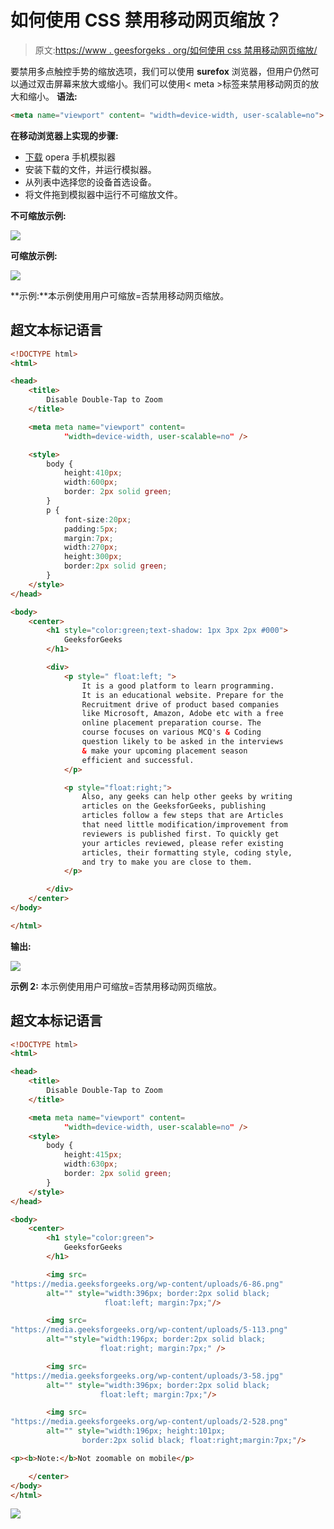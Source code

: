 # 如何使用 CSS 禁用移动网页缩放？

> 原文:[https://www . geesforgeks . org/如何使用 css 禁用移动网页缩放/](https://www.geeksforgeeks.org/how-to-disable-zoom-on-a-mobile-web-page-using-css/)

要禁用多点触控手势的缩放选项，我们可以使用 **surefox** 浏览器，但用户仍然可以通过双击屏幕来放大或缩小。我们可以使用< meta >标签来禁用移动网页的放大和缩小。
**语法:**

```html
<meta name="viewport" content= "width=device-width, user-scalable=no">
```

**在移动浏览器上实现的步骤:**

*   [下载](https://www.opera.com/developer/mobile-emulator) opera 手机模拟器
*   安装下载的文件，并运行模拟器。
*   从列表中选择您的设备首选设备。
*   将文件拖到模拟器中运行不可缩放文件。

**不可缩放示例:**

![](img/cc9d13476cffdf68d25072429713e804.png)

**可缩放示例:**

![](img/c926e2a198b7a2242348c7bc9fd5f235.png)

**示例:**本示例使用用户可缩放=否禁用移动网页缩放。

## 超文本标记语言

```html
<!DOCTYPE html>
<html>

<head>
    <title>
        Disable Double-Tap to Zoom
    </title>

    <meta meta name="viewport" content=
            "width=device-width, user-scalable=no" />

    <style>
        body {
            height:410px;
            width:600px;
            border: 2px solid green;
        }
        p {    
            font-size:20px;
            padding:5px;
            margin:7px;
            width:270px;
            height:300px;
            border:2px solid green;
        }
    </style>
</head>

<body>
    <center>
        <h1 style="color:green;text-shadow: 1px 3px 2px #000">
            GeeksforGeeks
        </h1>

        <div>
            <p style=" float:left; ">
                It is a good platform to learn programming.
                It is an educational website. Prepare for the
                Recruitment drive of product based companies
                like Microsoft, Amazon, Adobe etc with a free
                online placement preparation course. The
                course focuses on various MCQ's & Coding
                question likely to be asked in the interviews
                & make your upcoming placement season
                efficient and successful.
            </p>

            <p style="float:right;">
                Also, any geeks can help other geeks by writing
                articles on the GeeksforGeeks, publishing
                articles follow a few steps that are Articles
                that need little modification/improvement from
                reviewers is published first. To quickly get
                your articles reviewed, please refer existing
                articles, their formatting style, coding style,
                and try to make you are close to them.
            </p>

        </div>
    </center>
</body>

</html>                                       
```

**输出:**

![](img/d3377764adde8c99ccc5594e8a54ea1c.png)

**示例 2:** 本示例使用用户可缩放=否禁用移动网页缩放。

## 超文本标记语言

```html
<!DOCTYPE html>
<html>

<head>   
    <title>
        Disable Double-Tap to Zoom
    </title>

    <meta meta name="viewport" content=
            "width=device-width, user-scalable=no" />
    <style>
        body {
            height:415px;
            width:630px;
            border: 2px solid green;
        }
    </style>
</head>

<body>
    <center>
        <h1 style="color:green">
            GeeksforGeeks
        </h1>

        <img src=
"https://media.geeksforgeeks.org/wp-content/uploads/6-86.png"
        alt="" style="width:396px; border:2px solid black;
                     float:left; margin:7px;"/>

        <img src=
"https://media.geeksforgeeks.org/wp-content/uploads/5-113.png"
        alt=""style="width:196px; border:2px solid black;
                    float:right; margin:7px;" />

        <img src=
"https://media.geeksforgeeks.org/wp-content/uploads/3-58.jpg"
        alt="" style="width:396px; border:2px solid black;
                    float:left; margin:7px;"/>

        <img src=
"https://media.geeksforgeeks.org/wp-content/uploads/2-528.png"
        alt="" style="width:196px; height:101px;
                border:2px solid black; float:right;margin:7px;"/>

<p><b>Note:</b>Not zoomable on mobile</p>

    </center>
</body>
</html>                                                  
```

![](img/96a87bcc2dd73335f87ab2e9798403fe.png)